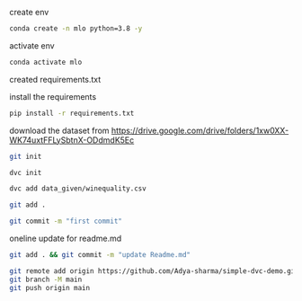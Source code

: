 create env

```bash
conda create -n mlo python=3.8 -y
```

activate env
```bash
conda activate mlo
```

created requirements.txt

install the requirements
```bash
pip install -r requirements.txt
```

download the dataset from
https://drive.google.com/drive/folders/1xw0XX-WK74uxtFFLySbtnX-ODdmdK5Ec

```bash
git init
```

```bash
dvc init
```
```bash
dvc add data_given/winequality.csv
```

```bash
git add .
```

```bash
git commit -m "first commit"
```


oneline update for readme.md
```bash
git add . && git commit -m "update Readme.md"
```

```bash
git remote add origin https://github.com/Adya-sharma/simple-dvc-demo.git
git branch -M main
git push origin main
```


